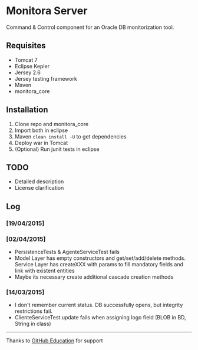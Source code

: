 # Monitora Server

Command & Control component for an Oracle DB monitorization tool.

## Requisites

*  Tomcat 7
*  Eclipse Kepler
*  Jersey 2.6
*  Jersey testing framework
*  Maven
*  monitora_core


## Installation

1.  Clone repo and monitora_core
2.  Import both in eclipse
3.  Maven `clean install -U` to get dependencies
4.  Deploy war in Tomcat
5.  (Optional) Run junit tests in eclipse


## TODO

*  Detailed description
*  License clarification


## Log

### [19/04/2015]


### [02/04/2015] 
 
* PersistenceTests & AgenteServiceTest fails
* Model Layer has empty constructors and get/set/add/delete methods. Service Layer has createXXX with params to fill mandatory fields and link with existent entities
* Maybe its necessary create additional cascade creation methods 
	
### [14/03/2015]

* I don't remember current status. DB successfully opens, but integrity restrictions fail.
* ClienteServiceTest.update fails when assigning logo field (BLOB in BD, String in class)


---
Thanks to [GitHub Education](https://education.github.com) for support

